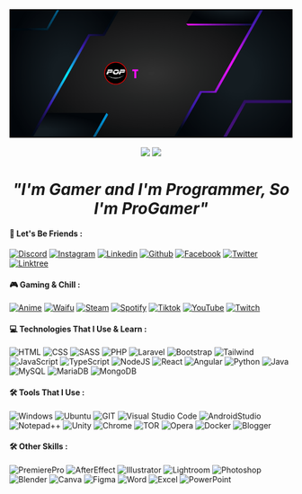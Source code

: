 <img src="./profile.gif">

<p align="center">
  <a href="https://taufiqpop99.github.io"><img src="https://img.shields.io/badge/website-000000?style=for-the-badge&logo=About.me&logoColor=white"></a>
  <a href="https://saweria.co/TaufiqPop"><img src="https://img.shields.io/badge/sponsor-30363D?style=for-the-badge&logo=GitHub-Sponsors&logoColor=#white"></a>
</p>

<h1 align="center">
  <b><i>"I'm Gamer and I'm Programmer, So I'm ProGamer"</i></b>
</h1>

#### 🤩 Let's Be Friends :
<a href="https://discord.gg/CKXCwBZr72">![Discord](https://img.shields.io/badge/Discord-7289DA?style=for-the-badge&logo=discord&logoColor=white)</a>
<a href="https://instagram.com/taufiqpop99">![Instagram](https://img.shields.io/badge/Instagram-E4405F?style=for-the-badge&logo=instagram&logoColor=white)</a>
<a href="https://www.linkedin.com/in/taufiqpop">![Linkedin](https://img.shields.io/badge/LinkedIn-0077B5?style=for-the-badge&logo=linkedin&logoColor=white)</a>
<a href="https://github.com/taufiqpop99">![Github](https://img.shields.io/badge/GitHub-100000?style=for-the-badge&logo=github&logoColor=white)</a>
<a href="https://www.facebook.com/taufiqpop99">![Facebook](https://img.shields.io/badge/Facebook-1877F2?style=for-the-badge&logo=facebook&logoColor=white)</a>
<a href="https://x.com/taufiqpop99">![Twitter](https://img.shields.io/badge/Twitter-1DA1F2?style=for-the-badge&logo=twitter&logoColor=white)</a>
<a href="https://linktr.ee/TaufiqPop">![Linktree](https://img.shields.io/badge/linktree-39E09B?style=for-the-badge&logo=linktree&logoColor=white)</a>

#### 🎮 Gaming & Chill :
<a href="https://www.livechart.me/users/TaufiqPop/library?layout=regular&page=1&sort=anime_start_date&statuses%5B%5D=completed&statuses%5B%5D=watching&titles=english&username=TaufiqPop">![Anime](https://img.shields.io/badge/Myanimelist-2E51A2?style=for-the-badge&logo=myanimelist&logoColor=white)</a>
<a href="https://tiermaker.com/list/anime/anime-waifu-17158822/3998929">![Waifu](https://img.shields.io/badge/MyWaifu-FF1493?style=for-the-badge&logo=myanimelist&logoColor=white)</a>
<a href="https://steamcommunity.com/groups/perfectofplayers">![Steam](https://img.shields.io/badge/Steam-000000?style=for-the-badge&logo=steam&logoColor=white)</a>
<a href="https://open.spotify.com/show/66lFgL2DzwXQQORXKkvsf4">![Spotify](https://img.shields.io/badge/Spotify-1ED760?&style=for-the-badge&logo=spotify&logoColor=white)</a>
<a href="https://tiktok.com/@taufiqpop99">![Tiktok](https://img.shields.io/badge/TikTok-000000?style=for-the-badge&logo=tiktok&logoColor=white)</a>
<a href="https://www.youtube.com/@Taufiq_Pop?sub_confirmation=1">![YouTube](https://img.shields.io/badge/YouTube-FF0000?style=for-the-badge&logo=youtube&logoColor=white)</a>
<a href="https://www.twitch.tv/taufiqpop99">![Twitch](https://img.shields.io/badge/Twitch-9146FF?style=for-the-badge&logo=twitch&logoColor=white)</a>

#### 💻 Technologies That I Use & Learn :
![HTML](https://img.shields.io/badge/HTML5-E34F26?style=for-the-badge&logo=html5&logoColor=white)
![CSS](https://img.shields.io/badge/CSS3-1572B6?style=for-the-badge&logo=css3&logoColor=white)
![SASS](https://img.shields.io/badge/Sass-CC6699?style=for-the-badge&logo=sass&logoColor=white)
![PHP](https://img.shields.io/badge/PHP-777BB4?style=for-the-badge&logo=php&logoColor=white)
![Laravel](https://img.shields.io/badge/Laravel-FF2D20?style=for-the-badge&logo=laravel&logoColor=white)
![Bootstrap](https://img.shields.io/badge/Bootstrap-563D7C?style=for-the-badge&logo=bootstrap&logoColor=white)
![Tailwind](https://img.shields.io/badge/Tailwind_CSS-38B2AC?style=for-the-badge&logo=tailwind-css&logoColor=white)
![JavaScript](https://img.shields.io/badge/JavaScript-F7DF1E?style=for-the-badge&logo=javascript&logoColor=black)
![TypeScript](https://img.shields.io/badge/typescript-%230175C2.svg?style=for-the-badge&logo=typescript&logoColor=white)
![NodeJS](https://img.shields.io/badge/Node.js-43853D?style=for-the-badge&logo=node.js&logoColor=white)
![React](https://img.shields.io/badge/React-20232A?style=for-the-badge&logo=react&logoColor=61DAFB)
![Angular](https://img.shields.io/badge/Angular-DD0031?style=for-the-badge&logo=angular&logoColor=white)
![Python](https://img.shields.io/badge/Python-14354C?style=for-the-badge&logo=python&logoColor=white)
![Java](https://img.shields.io/badge/Java-ED8B00?style=for-the-badge&logo=openjdk&logoColor=white)
![MySQL](https://img.shields.io/badge/MySQL-00000F?style=for-the-badge&logo=mysql&logoColor=white)
![MariaDB](https://img.shields.io/badge/MariaDB-003545?style=for-the-badge&logo=mariadb&logoColor=white)
![MongoDB](https://img.shields.io/badge/MongoDB-4EA94B?style=for-the-badge&logo=mongodb&logoColor=white)

#### 🛠️ Tools That I Use :
![Windows](https://img.shields.io/badge/Windows-%230175C2.svg?style=for-the-badge&logo=windows)
![Ubuntu](https://img.shields.io/badge/Ubuntu-E95420?style=for-the-badge&logo=ubuntu&logoColor=white)
![GIT](https://img.shields.io/badge/GIT-E44C30?style=for-the-badge&logo=git&logoColor=white)
![Visual Studio Code](https://img.shields.io/badge/Visual%20Studio%20Code-%230175C2.svg?style=for-the-badge&logo=visual-studio-code)
![AndroidStudio](https://img.shields.io/badge/Android_Studio-3DDC84?style=for-the-badge&logo=android-studio&logoColor=white)
![Notepad++](https://img.shields.io/badge/Notepad++-90E59A.svg?style=for-the-badge&logo=notepad%2B%2B&logoColor=black)
![Unity](https://img.shields.io/badge/Unity-100000?style=for-the-badge&logo=unity&logoColor=white)
![Chrome](https://img.shields.io/badge/Google_chrome-4285F4?style=for-the-badge&logo=Google-chrome&logoColor=white)
![TOR](https://img.shields.io/badge/Tor_Browser-7D4698?style=for-the-badge&logo=Tor-Browser&logoColor=white)
![Opera](https://img.shields.io/badge/Opera-FF1B2D?style=for-the-badge&logo=Opera&logoColor=white)
![Docker](https://img.shields.io/badge/Docker-%230175C2.svg?style=for-the-badge&logo=docker&logoColor=white)
![Blogger](https://img.shields.io/badge/Blogger-FF5722?style=for-the-badge&logo=blogger&logoColor=white)

#### 🛠️ Other Skills :
![PremierePro](https://img.shields.io/badge/Adobe%20Premiere%20Pro-9999FF?style=for-the-badge&logo=Adobe%20Premiere%20Pro&logoColor=white)
![AfterEffect](https://img.shields.io/badge/Adobe%20after%20affects-CF96FD?style=for-the-badge&logo=Adobe%20after%20effects&logoColor=393665)
![Illustrator](https://img.shields.io/badge/Adobe%20Illustrator-FF9A00?style=for-the-badge&logo=adobe%20illustrator&logoColor=white)
![Lightroom](https://img.shields.io/badge/Adobe%20Lightroom-31A8FF?style=for-the-badge&logo=Adobe%20Lightroom&logoColor=white)
![Photoshop](https://img.shields.io/badge/Adobe%20Photoshop-31A8FF?style=for-the-badge&logo=Adobe%20Photoshop&logoColor=black)
![Blender](https://img.shields.io/badge/blender-%23F5792A.svg?style=for-the-badge&logo=blender&logoColor=white)
![Canva](https://img.shields.io/badge/Canva-%2300C4CC.svg?&style=for-the-badge&logo=Canva&logoColor=white)
![Figma](https://img.shields.io/badge/Figma-F24E1E?style=for-the-badge&logo=figma&logoColor=white)
![Word](https://img.shields.io/badge/Microsoft_Word-2B579A?style=for-the-badge&logo=microsoft-word&logoColor=white)
![Excel](https://img.shields.io/badge/Microsoft_Excel-217346?style=for-the-badge&logo=microsoft-excel&logoColor=white)
![PowerPoint](https://img.shields.io/badge/Microsoft_PowerPoint-B7472A?style=for-the-badge&logo=microsoft-powerpoint&logoColor=white)